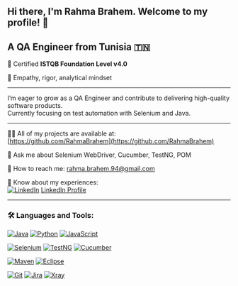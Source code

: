 ## Hi there, I'm Rahma Brahem. Welcome to my profile! 👋

## A **QA Engineer** from Tunisia 🇹🇳  
🎯 Certified **ISTQB Foundation Level v4.0**

🧠 Empathy, rigor, analytical mindset

---

I’m eager to grow as a QA Engineer and contribute to delivering high-quality software products.  
Currently focusing on test automation with Selenium and Java.

---

👨‍💻 All of my projects are available at:  
[https://github.com/RahmaBrahem](https://github.com/RahmaBrahem)

💬 Ask me about Selenium WebDriver, Cucumber, TestNG, POM

📧 How to reach me: rahma.brahem.94@gmail.com

📑 Know about my experiences:  
[<img src="https://img.icons8.com/color/20/linkedin.png" alt="LinkedIn" />](https://www.linkedin.com/in/rahma-brahem-0548b1122) [LinkedIn Profile](https://www.linkedin.com/in/rahma-brahem-0548b1122)

---

### 🛠 Languages and Tools:

[![Java](https://img.shields.io/badge/Java-%23007396.svg?style=for-the-badge&logo=openjdk&logoColor=white)](https://www.java.com/)
[![Python](https://img.shields.io/badge/-Python-3776AB?style=for-the-badge&logo=python&logoColor=white)](https://www.python.org/)
[![JavaScript](https://img.shields.io/badge/-JavaScript-F7DF1E?style=for-the-badge&logo=javascript&logoColor=black)](https://developer.mozilla.org/en-US/docs/Web/JavaScript)

[![Selenium](https://img.shields.io/badge/-Selenium-43B02A?style=for-the-badge&logo=selenium&logoColor=white)](https://www.selenium.dev/)
[![TestNG](https://img.shields.io/badge/-TestNG-F0AD4E?style=for-the-badge&logoColor=white)](https://testng.org/)
[![Cucumber](https://img.shields.io/badge/-Cucumber-23D96C?style=for-the-badge&logo=cucumber&logoColor=white)](https://cucumber.io/)

[![Maven](https://img.shields.io/badge/-Maven-C71A36?style=for-the-badge&logo=apachemaven&logoColor=white)](https://maven.apache.org/)
[![Eclipse](https://img.shields.io/badge/-Eclipse-2C2255?style=for-the-badge&logo=eclipseide&logoColor=white)](https://www.eclipse.org/)

[![Git](https://img.shields.io/badge/-Git-F05032?style=for-the-badge&logo=git&logoColor=white)](https://git-scm.com/)
[![Jira](https://img.shields.io/badge/-Jira-0052CC?style=for-the-badge&logo=jira&logoColor=white)](https://www.atlassian.com/software/jira)
[![Xray](https://img.shields.io/badge/-Xray-0052CC?style=for-the-badge&logo=jira&logoColor=white)](https://www.getxray.app/)
